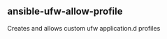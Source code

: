 ansible-ufw-allow-profile
-------------------------

Creates and allows custom ufw application.d profiles
